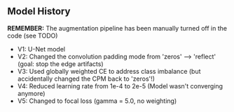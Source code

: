 ## Model History

**REMEMBER:** The augmentation pipeline has been manually turned off in the code (see TODO)

* V1: U-Net model
* V2: Changed the convolution padding mode from 'zeros' --> 'reflect' (goal: stop the edge artifacts)
* V3: Used globally weighted CE to address class imbalance (but accidentally changed the CPM back to 'zeros'!)
* V4: Reduced learning rate from 1e-4 to 2e-5 (Model wasn't converging anymore)
* V5: Changed to focal loss (gamma = 5.0, no weighting)